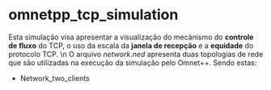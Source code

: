 # omnetpp_tcp_simulation


Esta simulação visa apresentar a visualização do mecânismo do **controle de fluxo** do TCP, o uso da escala da **janela de recepção** e a **equidade** do protocolo TCP.
\n
O arquivo *network.ned* apresenta duas topologias de rede que são utilizadas na execução da simulação pelo Omnet++. Sendo estas:

* Network_two_clients
